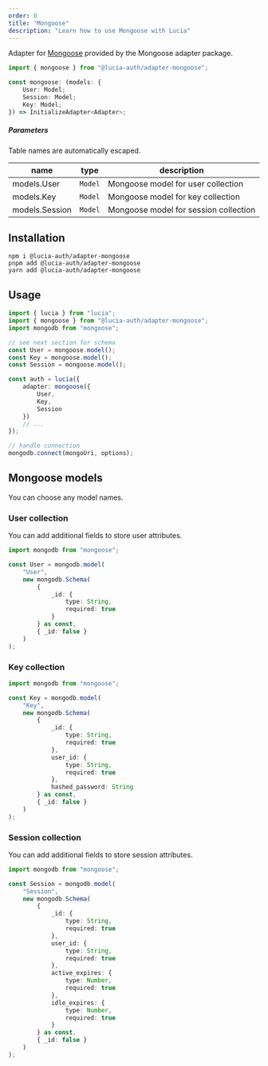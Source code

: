 ```yaml
---
order: 0
title: "Mongoose"
description: "Learn how to use Mongoose with Lucia"
---
```


Adapter for [Mongoose]() provided by the Mongoose adapter package.

```ts
import { mongoose } from "@lucia-auth/adapter-mongoose";
```

```ts
const mongoose: (models: {
	User: Model;
	Session: Model;
	Key: Model;
}) => InitializeAdapter<Adapter>;
```

##### Parameters

Table names are automatically escaped.

| name           | type    | description                           |
| -------------- | ------- | ------------------------------------- |
| models.User    | `Model` | Mongoose model for user collection    |
| models.Key     | `Model` | Mongoose model for key collection     |
| models.Session | `Model` | Mongoose model for session collection |

## Installation

```
npm i @lucia-auth/adapter-mongoose
pnpm add @lucia-auth/adapter-mongoose
yarn add @lucia-auth/adapter-mongoose
```

## Usage

```ts
import { lucia } from "lucia";
import { mongoose } from "@lucia-auth/adapter-mongoose";
import mongodb from "mongoose";

// see next section for schema
const User = mongoose.model();
const Key = mongoose.model();
const Session = mongoose.model();

const auth = lucia({
	adapter: mongoose({
		User,
		Key,
		Session
	})
	// ...
});

// handle connection
mongodb.connect(mongoUri, options);
```

## Mongoose models

You can choose any model names.

### User collection

You can add additional fields to store user attributes.

```ts
import mongodb from "mongoose";

const User = mongodb.model(
	"User",
	new mongodb.Schema(
		{
			_id: {
				type: String,
				required: true
			}
		} as const,
		{ _id: false }
	)
);
```

### Key collection

```ts
import mongodb from "mongoose";

const Key = mongodb.model(
	"Key",
	new mongodb.Schema(
		{
			_id: {
				type: String,
				required: true
			},
			user_id: {
				type: String,
				required: true
			},
			hashed_password: String
		} as const,
		{ _id: false }
	)
);
```

### Session collection

You can add additional fields to store session attributes.

```ts
import mongodb from "mongoose";

const Session = mongodb.model(
	"Session",
	new mongodb.Schema(
		{
			_id: {
				type: String,
				required: true
			},
			user_id: {
				type: String,
				required: true
			},
			active_expires: {
				type: Number,
				required: true
			},
			idle_expires: {
				type: Number,
				required: true
			}
		} as const,
		{ _id: false }
	)
);
```
